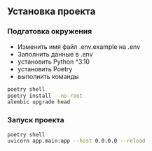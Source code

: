 ## Установка проекта
### Подгатовка окружения
- Изменить имя файл .env.example на .env
- Заполнить данные в .env
- установить Python ^3.10
- установить Poetry
- выполнить команды

```bash
poetry shell
poetry install --no-root
alembic upgrade head
```

### Запуск проекта
```bash
poetry shell
uvicorn app.main:app --host 0.0.0.0 --reload
```

